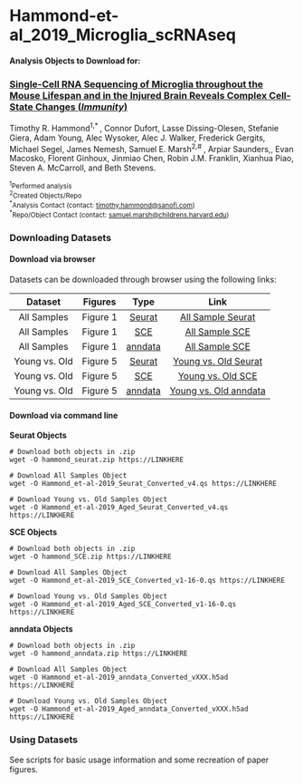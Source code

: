 # Hammond-et-al_2019_Microglia_scRNAseq

#### Analysis Objects to Download for:  
### [**Single-Cell RNA Sequencing of Microglia throughout the Mouse Lifespan and in the Injured Brain Reveals Complex Cell-State Changes (*Immunity*)**](https://doi.org/10.1016/j.immuni.2018.11.004)  
Timothy R. Hammond<sup>1,\* </sup>, Connor Dufort, Lasse Dissing-Olesen, Stefanie Giera, Adam Young, Alec Wysoker, Alec J. Walker, Frederick Gergits, Michael Segel, James Nemesh, Samuel E. Marsh<sup>2,\# </sup>, Arpiar Saunders,, Evan Macosko, Florent Ginhoux, Jinmiao Chen, Robin J.M. Franklin, Xianhua Piao, Steven A. McCarroll, and Beth Stevens.

<sup><sup>1</sup>Performed analysis</sup>   
<sup><sup>2</sup>Created Objects/Repo</sup>  
<sup><sup>\*</sup>Analysis Contact (contact: timothy.hammond@sanofi.com)</sup>  
<sup><sup>\*</sup>Repo/Object Contact (contact: samuel.marsh@childrens.harvard.edu)</sup>  


### Downloading Datasets  
#### Download via browser  
Datasets can be downloaded through browser using the following links:  

| Dataset | Figures | Type | Link |
| :-----: | :-----: | :------: | :------------: |
| All Samples | Figure 1 | [Seurat](https://github.com/satijalab/seurat/wiki/Seurat) | [All Sample Seurat](https://TBD) |
| All Samples | Figure 1 | [SCE](https://bioconductor.org/packages/release/bioc/html/SingleCellExperiment.html) | [All Sample SCE](https://TBD) |
| All Samples | Figure 1 | [anndata](https://anndata.readthedocs.io/en/latest/) | [All Sample SCE](https://TBD) |
| Young vs. Old | Figure 5 | [Seurat](https://github.com/satijalab/seurat/wiki/Seurat) | [Young vs. Old Seurat](https://TBD) |
| Young vs. Old | Figure 5 | [SCE](https://bioconductor.org/packages/release/bioc/html/SingleCellExperiment.html) | [Young vs. Old SCE](https://TBD) |
| Young vs. Old | Figure 5 | [anndata](https://anndata.readthedocs.io/en/latest/) | [Young vs. Old anndata](https://TBD) |

#### Download via command line
**Seurat Objects**
```
# Download both objects in .zip
wget -O hammond_seurat.zip https://LINKHERE

# Download All Samples Object
wget -O Hammond_et-al-2019_Seurat_Converted_v4.qs https://LINKHERE

# Download Young vs. Old Samples Object
wget -O Hammond_et-al-2019_Aged_Seurat_Converted_v4.qs https://LINKHERE
```

**SCE Objects**
```
# Download both objects in .zip
wget -O hammond_SCE.zip https://LINKHERE

# Download All Samples Object
wget -O Hammond_et-al-2019_SCE_Converted_v1-16-0.qs https://LINKHERE

# Download Young vs. Old Samples Object
wget -O Hammond_et-al-2019_Aged_SCE_Converted_v1-16-0.qs https://LINKHERE
```

**anndata Objects**
```
# Download both objects in .zip
wget -O hammond_anndata.zip https://LINKHERE

# Download All Samples Object
wget -O Hammond_et-al-2019_anndata_Converted_vXXX.h5ad https://LINKHERE

# Download Young vs. Old Samples Object
wget -O Hammond_et-al-2019_Aged_anndata_Converted_vXXX.h5ad https://LINKHERE
```

### Using Datasets  
See scripts for basic usage information and some recreation of paper figures.
